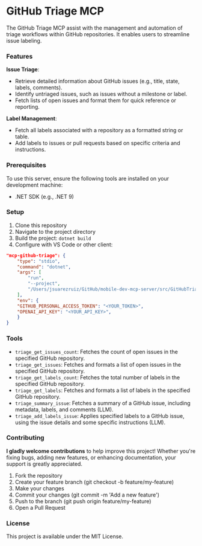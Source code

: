 # GitHub Triage MCP

The GitHub Triage MCP assist with the management and automation of triage workflows within GitHub repositories. It enables users to streamline issue labeling.

### Features

**Issue Triage**:
* Retrieve detailed information about GitHub issues (e.g., title, state, labels, comments).
* Identify untriaged issues, such as issues without a milestone or label.
* Fetch lists of open issues and format them for quick reference or reporting.

**Label Management**:
* Fetch all labels associated with a repository as a formatted string or table.
* Add labels to issues or pull requests based on specific criteria and instructions.

### Prerequisites

To use this server, ensure the following tools are installed on your development machine:

- .NET SDK (e.g., .NET 9)

### Setup

1. Clone this repository
2. Navigate to the project directory
3. Build the project: `dotnet build`
4. Configure with VS Code or other client:

```json
"mcp-github-triage": {
    "type": "stdio",
    "command": "dotnet",
    "args": [
        "run",
        "--project",
        "/Users/jsuarezruiz/GitHub/mobile-dev-mcp-server/src/GitHubTriageMcpServer.csproj"
    ],
    "env": { 
    "GITHUB_PERSONAL_ACCESS_TOKEN": "<YOUR_TOKEN>",
    "OPENAI_API_KEY": "<YOUR_API_KEY>",
    }
}
```

### Tools

* `triage_get_issues_count`: Fetches the count of open issues in the specified GitHub repository.
* `triage_get_issues`: Fetches and formats a list of open issues in the specified GitHub repository.
* `triage_get_labels_count`: Fetches the total number of labels in the specified GitHub repository.
* `triage_get_labels`: Fetches and formats a list of labels in the specified GitHub repository.
* `triage_summary_issue`: Fetches a summary of a GitHub issue, including metadata, labels, and comments (LLM).
* `triage_add_labels_issue`: Applies specified labels to a GitHub issue, using the issue details and some specific instructions (LLM).

### Contributing

**I gladly welcome contributions** to help improve this project! Whether you're fixing bugs, adding new features, or enhancing documentation, your support is greatly appreciated.

1. Fork the repository
2. Create your feature branch (git checkout -b feature/my-feature)
4. Make your changes
6. Commit your changes (git commit -m 'Add a new feature')
7. Push to the branch (git push origin feature/my-feature)
8. Open a Pull Request

### License

This project is available under the MIT License.
